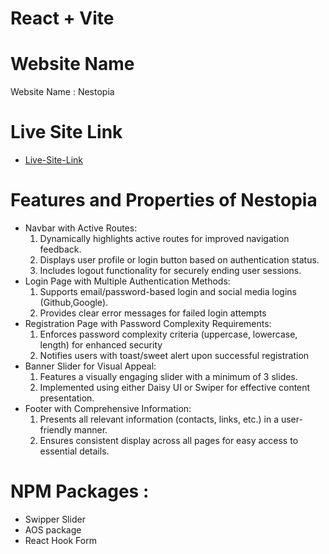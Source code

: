 # React + Vite

# Website Name
Website Name : Nestopia 
# Live Site Link
- [Live-Site-Link]( https://nestopia-auth.web.app)

# Features and Properties of Nestopia

- Navbar with Active Routes:
   1. Dynamically highlights active routes for improved navigation feedback.
   2. Displays user profile or login button based on authentication status.
   3. Includes logout functionality for securely ending user sessions.
- Login Page with Multiple Authentication Methods:
   1. Supports email/password-based login and social media logins (Github,Google).
   2. Provides clear error messages for failed login attempts
- Registration Page with Password Complexity Requirements:
   1. Enforces password complexity criteria (uppercase, lowercase, length) for enhanced security
   2. Notifies users with toast/sweet alert upon successful registration
- Banner Slider for Visual Appeal:
   1. Features a visually engaging slider with a minimum of 3 slides.
   2. Implemented using either Daisy UI or Swiper for effective content presentation.
- Footer with Comprehensive Information:
   1. Presents all relevant information (contacts, links, etc.) in a user-friendly manner.
   2. Ensures consistent display across all pages for easy access to essential details. 
# NPM Packages :
  * Swipper Slider 
  * AOS package
  * React Hook Form
